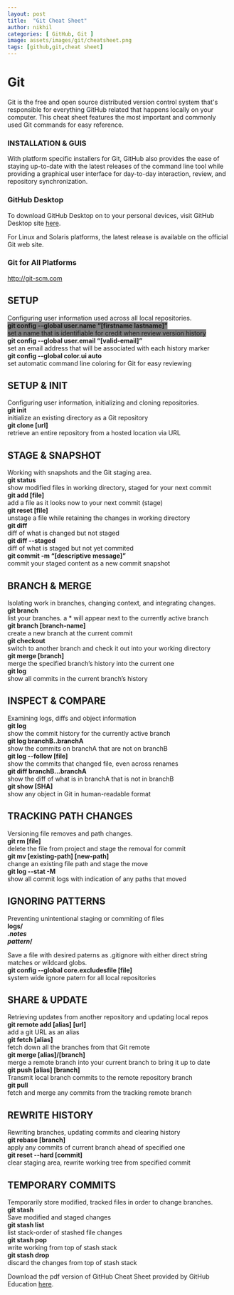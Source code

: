```yaml
---
layout: post
title:  "Git Cheat Sheet"
author: nikhil
categories: [ GitHub, Git ]
image: assets/images/git/cheatsheet.png
tags: [github,git,cheat sheet]
---
```

# Git  
Git is the free and open source distributed version control system that's responsible for everything GitHub
related that happens locally on your computer. This cheat sheet features the most important and commonly
used Git commands for easy reference.

### INSTALLATION & GUIS  
With platform specific installers for Git, GitHub also provides the ease of staying up-to-date with the latest
releases of the command line tool while providing a graphical user interface for day-to-day interaction, review, and 
repository synchronization.

### GitHub Desktop  
To download GitHub Desktop on to your personal devices, visit GitHub Desktop site <a href="https://desktop.github.com/" target="_blank" title="GitHub Desktop">here</a>.

For Linux and Solaris platforms, the latest release is available on the official Git web site.

### Git for All Platforms  
<a href="http://git-scm.com" target="_blank">http://git-scm.com</a>

## SETUP  
Configuring user information used across all local repositories.  
<span style="background-color:grey">
**git config --global user.name “[firstname lastname]”**  
set a name that is identifiable for credit when review version history  
</span>
**git config --global user.email “[valid-email]”**  
set an email address that will be associated with each history marker  
**git config --global color.ui auto**  
set automatic command line coloring for Git for easy reviewing  

## SETUP & INIT   
Configuring user information, initializing and cloning repositories.  
**git init**  
initialize an existing directory as a Git repository  
**git clone [url]**  
retrieve an entire repository from a hosted location via URL  

## STAGE & SNAPSHOT  
Working with snapshots and the Git staging area.  
**git status**  
show modified files in working directory, staged for your next commit  
**git add [file]**  
add a file as it looks now to your next commit (stage)  
**git reset [file]**  
unstage a file while retaining the changes in working directory  
**git diff**  
diff of what is changed but not staged  
**git diff --staged**  
diff of what is staged but not yet commited  
**git commit -m “[descriptive message]”**  
commit your staged content as a new commit snapshot  

## BRANCH & MERGE  
Isolating work in branches, changing context, and integrating changes.  
**git branch**  
list your branches. a * will appear next to the currently active branch  
**git branch [branch-name]**  
create a new branch at the current commit  
**git checkout**  
switch to another branch and check it out into your working directory  
**git merge [branch]**  
merge the specified branch’s history into the current one  
**git log**  
show all commits in the current branch’s history  

## INSPECT & COMPARE  
Examining logs, diffs and object information  
**git log**  
show the commit history for the currently active branch  
**git log branchB..branchA**  
show the commits on branchA that are not on branchB  
**git log --follow [file]**  
show the commits that changed file, even across renames  
**git diff branchB...branchA**  
show the diff of what is in branchA that is not in branchB  
**git show [SHA]**  
show any object in Git in human-readable format  

## TRACKING PATH CHANGES  
Versioning file removes and path changes.  
**git rm [file]**  
delete the file from project and stage the removal for commit  
**git mv [existing-path] [new-path]**  
change an existing file path and stage the move  
**git log --stat -M**  
show all commit logs with indication of any paths that moved  

## IGNORING PATTERNS  
Preventing unintentional staging or commiting of files  
<b>logs/  
*.notes  
pattern*/</b>  

Save a file with desired paterns as .gitignore with either direct string matches or wildcard globs.  
**git config --global core.excludesfile [file]**  
system wide ignore patern for all local repositories  

## SHARE & UPDATE  
Retrieving updates from another repository and updating local repos  
**git remote add [alias] [url]**  
add a git URL as an alias  
**git fetch [alias]**  
fetch down all the branches from that Git remote  
**git merge [alias]/[branch]**  
merge a remote branch into your current branch to bring it up to date  
**git push [alias] [branch]**  
Transmit local branch commits to the remote repository branch  
**git pull**  
fetch and merge any commits from the tracking remote branch  

## REWRITE HISTORY  
Rewriting branches, updating commits and clearing history  
**git rebase [branch]**  
apply any commits of current branch ahead of specified one  
**git reset --hard [commit]**  
clear staging area, rewrite working tree from specified commit  

## TEMPORARY COMMITS   
Temporarily store modified, tracked files in order to change branches.  
**git stash**  
Save modified and staged changes  
**git stash list**  
list stack-order of stashed file changes  
**git stash pop**  
write working from top of stash stack  
**git stash drop**  
discard the changes from top of stash stack  

Download the pdf version of GitHub Cheat Sheet provided by GitHub Education <a href="https://education.github.com/git-cheat-sheet-education.pdf" target="_blank" title="GitHub Cheat Sheet pdf">here</a>.
